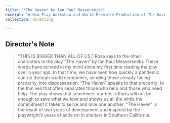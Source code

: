 ```yaml
---
title: "*The Haven* by Ian Paul Messersmith"
excerpt: "A New Play Workshop and World Premiere Production of The Haven by Ian Paul Messersmith<br/><img src='/images/thehavenposter.png'>"
collection: directing

---
```


Director's Note
---

>“THIS IS BIGGER THAN ALL OF US,” 
Rosa says to the other characters in the play “The Haven” by Ian Paul Messersmith. These words have echoed in my mind since my first time reading the play over a year ago. In that time, we have seen how quickly a pandemic can rip through world economies, sending those already facing precarity, into dispossession. “The Haven” speaks to that precarity; to the thin veil that often separates those who help and those who need help. The play shows that sometimes our best
efforts will not be enough to save what we love and shows us all the while the commitment it takes to serve and love one another. “The Haven” is the result of two years of development and inspired by the playwright’s years of activism in shelters in Southern California.
